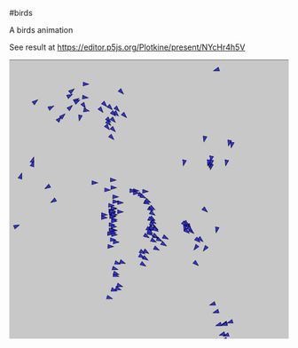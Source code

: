 #birds

A birds animation

See result at https://editor.p5js.org/Plotkine/present/NYcHr4h5V

![](./birds.png)

